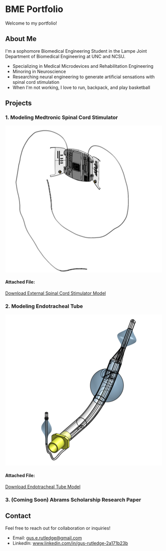 # BME Portfolio

Welcome to my portfolio!

## About Me

I'm a sophomore Biomedical Engineering Student in the Lampe Joint Department of Biomedical Engineering at UNC and NCSU. 

- Specializing in Medical Microdevices and Rehabilitation Engineering
- Minoring in Neuroscience
- Researching neural engineering to generate artificial sensations with spinal cord stimulation
- When I'm not working, I love to run, backpack, and play basketball

## Projects

### 1. Modeling Medtronic Spinal Cord Stimulator
<img src="./Medtronic External SCS.png" alt="Project Screenshot" width="500">

#### Attached File:
[Download External Spinal Cord Stimulator Model](./External%20Spinal%20Cord%20Stimulator.step)

### 2. Modeling Endotracheal Tube
<img src="./Endotracheal Tube.png" alt="Project Screenshot" width="500">

#### Attached File:
[Download Endotracheal Tube Model](./Endotracheal%20Tube.step)

### 3. (Coming Soon) Abrams Scholarship Research Paper

## Contact

Feel free to reach out for collaboration or inquiries!

- Email: gus.e.rutledge@gmail.com
- LinkedIn: www.linkedin.com/in/gus-rutledge-2a171b23b


